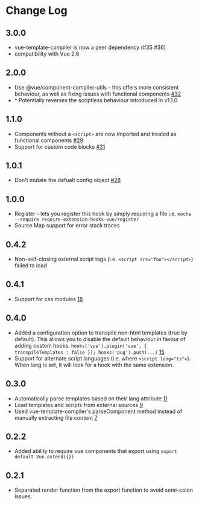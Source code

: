 # Change Log

## 3.0.0
- vue-template-compiler is now a peer dependency (#35 #36)
- compatibility with Vue 2.6

## 2.0.0
- Use @vue/component-compiler-utils - this offers more consistent behaviour, as well as fixing issues with functional components [#32](https://github.com/jackmellis/require-extension-hooks-vue/pull/32)
- ^ Potentially reverses the scriptless behaviour introduced in v1.1.0

## 1.1.0
- Components without a `<script>` are now imported and treated as functional components [#29](https://github.com/jackmellis/require-extension-hooks-vue/issues/29)
- Support for custom code blocks [#31](https://github.com/jackmellis/require-extension-hooks-vue/pull/31)

## 1.0.1
- Don't mutate the defualt config object [#28](https://github.com/jackmellis/require-extension-hooks-vue/pull/28)

## 1.0.0
- Register - lets you register this hook by simply requiring a file i.e. `mocha --require require-extension-hooks-vue/register`
- Source Map support for error stack traces

## 0.4.2
- Non-self-closing external script tags (i.e. `<script src="foo"></script>`) failed to load

## 0.4.1
- Support for css modules [18](https://github.com/jackmellis/require-extension-hooks-vue/issues/18)

## 0.4.0
- Added a configuration option to transpile non-html templates (true by default). This allows you to disable the default behaviour in favour of adding custom hooks. `hooks('vue').plugin('vue', { transpileTemplates : false }); hooks('pug').push(...)` [15](https://github.com/jackmellis/require-extension-hooks-vue/issues/15)
- Support for alternate script languages (i.e. where `<script lang="ts">`). When lang is set, it will look for a hook with the same extension.

## 0.3.0
- Automatically parse templates based on their lang attribute [11](https://github.com/jackmellis/require-extension-hooks-vue/issues/11)
- Load templates and scripts from external sources [9](https://github.com/jackmellis/require-extension-hooks-vue/issues/9)
- Used vue-template-compiler's parseComponent method instead of manually extracting file content [7](https://github.com/jackmellis/require-extension-hooks-vue/issues/7)

## 0.2.2
- Added ability to require vue components that export using `export default Vue.extend({})`

## 0.2.1
- Separated render function from the export function to avoid semi-colon issues.
